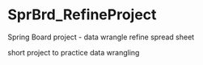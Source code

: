 # SprBrd_RefineProject
Spring Board project - data wrangle refine spread sheet

short project to practice data wrangling
